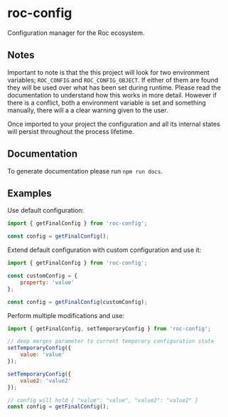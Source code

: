 # roc-config

Configuration manager for the Roc ecosystem.

## Notes

Important to note is that the this project will look for two environment variables; `ROC_CONFIG` and `ROC_CONFIG_OBJECT`. If either of them are found they will be used over what has been set during runtime. Please read the documentation to understand how this works in more detail. However if there is a conflict, both a environment variable is set and something manually, there will a a clear warning given to the user.

Once imported to your project the configuration and all its internal states will persist throughout the process lifetime.

## Documentation

To generate documentation please run `npm run docs`.

## Examples

Use default configuration:
```js
import { getFinalConfig } from 'roc-config';

const config = getFinalConfig();

```

Extend default configuration with custom configuration and use it:
```js
import { getFinalConfig } from 'roc-config';

const customConfig = {
    property: 'value'
};

const config = getFinalConfig(customConfig);
```
Perform multiple modifications and use:
```js
import { getFinalConfig, setTemporaryConfig } from 'roc-config';

// deep merges parameter to current temporary configuration state
setTemporaryConfig({
    value: 'value'
});

setTemporaryConfig({
    value2: 'value2'
});

// config will hold { "value": "value", "value2": "value2" }
const config = getFinalConfig();
```

